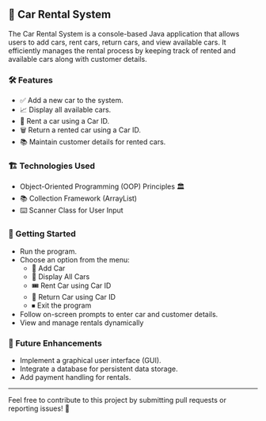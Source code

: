 ## 🚗 Car Rental System

The Car Rental System is a console-based Java application that allows users to add cars, rent cars, return cars, and view available cars. It efficiently manages the rental process by keeping track of rented and available cars along with customer details.

### 🛠 Features

- ✅ Add a new car to the system.
- 📈 Display all available cars.
- 🚗 Rent a car using a Car ID.
- 🗑️ Return a rented car using a Car ID.
- 📚 Maintain customer details for rented cars.


### 🏗 Technologies Used

- Object-Oriented Programming (OOP) Principles 🏛
- 📚 Collection Framework (ArrayList)
- ⌨️ Scanner Class for User Input

### 🚀 Getting Started
- Run the program.
- Choose an option from the menu:
  - 🚗 Add Car
  - 📜 Display All Cars
  - 🎟 Rent Car using Car ID
  - 🔄 Return Car using Car ID
  - ⏹ Exit the program
- Follow on-screen prompts to enter car and customer details.
- View and manage rentals dynamically

### 🎯 Future Enhancements

- Implement a graphical user interface (GUI).
- Integrate a database for persistent data storage.
- Add payment handling for rentals.

---
Feel free to contribute to this project by submitting pull requests or reporting issues! 🚀  
